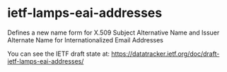 # ietf-lamps-eai-addresses
Defines a new name form for X.509 Subject Alternative Name and Issuer Alternate Name for Internationalized Email Addresses

You can see the IETF draft state at:
https://datatracker.ietf.org/doc/draft-ietf-lamps-eai-addresses/
